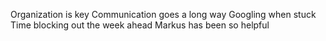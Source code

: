 Organization is key
Communication goes a long way
Googling when stuck
Time blocking out the week ahead
Markus has been so helpful
